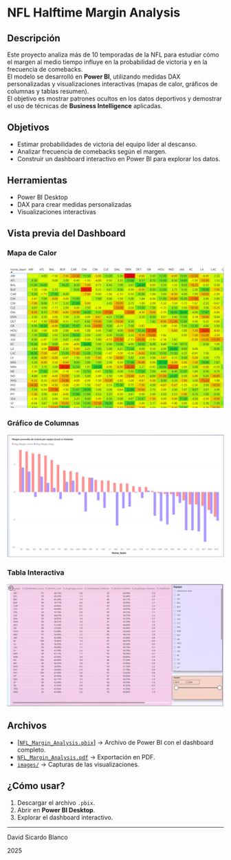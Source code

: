 # NFL Halftime Margin Analysis 

## Descripción
Este proyecto analiza más de 10 temporadas de la NFL para estudiar cómo el margen al medio tiempo influye en la probabilidad de victoria y en la frecuencia de comebacks.  
El modelo se desarrolló en **Power BI**, utilizando medidas DAX personalizadas y visualizaciones interactivas (mapas de calor, gráficos de columnas y tablas resumen).  
El objetivo es mostrar patrones ocultos en los datos deportivos y demostrar el uso de técnicas de **Business Intelligence** aplicadas.

## Objetivos
- Estimar probabilidades de victoria del equipo líder al descanso.
- Analizar frecuencia de comebacks según el margen.
- Construir un dashboard interactivo en Power BI para explorar los datos.

## Herramientas
- Power BI Desktop
- DAX para crear medidas personalizadas
- Visualizaciones interactivas

## Vista previa del Dashboard
### Mapa de Calor
<img src="images/Heatmap_HT.png" width="600">

### Gráfico de Columnas
<img src="images/Margen_AVRG.png" width="600">

### Tabla Interactiva
<img src="images/Tabla_Interactiva.png" width="600">

## Archivos 
- [[`NFL_Margin_Analysis.pbix`]](https://github.com/Sickybu/NFL-Halftime-Margin.Analysis/blob/main/Estudio%20de%20Probabilidades.pbix) → Archivo de Power BI con el dashboard completo.
- [`NFL_Margin_Analysis.pdf`](https://github.com/Sickybu/NFL-Halftime-Margin.Analysis/blob/main/Estudio%20de%20Probabilidades.pdf) → Exportación en PDF.
- [`images/`](https://github.com/Sickybu/NFL-Halftime-Margin.Analysis/tree/main/images) → Capturas de las visualizaciones.

##  ¿Cómo usar?
1. Descargar el archivo `.pbix`.
2. Abrir en **Power BI Desktop**.
3. Explorar el dashboard interactivo.

---
David Sicardo Blanco

2025

